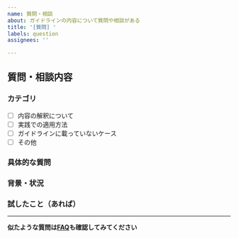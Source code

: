 ```yaml
---
name: 質問・相談
about: ガイドラインの内容について質問や相談がある
title: '[質問] '
labels: question
assignees: ''

---
```


## 質問・相談内容

### カテゴリ
- [ ] 内容の解釈について
- [ ] 実践での適用方法
- [ ] ガイドラインに載っていないケース
- [ ] その他

### 具体的な質問
<!-- できるだけ具体的に状況を教えてください -->


### 背景・状況
<!-- どんな場面で疑問が生じたか -->


### 試したこと（あれば）
<!-- すでに試した解決策があれば記載 -->


---
**似たような質問は[FAQ](../../../site_output/faq.html)も確認してみてください**
